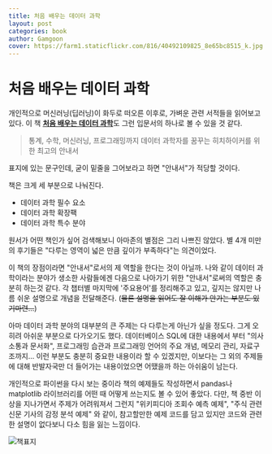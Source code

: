 ```yaml
---
title: 처음 배우는 데이터 과학
layout: post
categories: book
author: Gamgoon
cover: https://farm1.staticflickr.com/816/40492109825_8e65bc8515_k.jpg
---
```

# 처음 배우는 데이터 과학

개인적으로 머신러닝(딥러닝)이 화두로 떠오른 이후로, 가벼운 관련 서적들을 읽어보고 있다. 이 책 [**처음 배우는 데이터 과학**](http://www.aladin.co.kr/shop/wproduct.aspx?ItemId=133649323)도 그런 입문서의 하나로 볼 수 있을 것 같다.

> 통계, 수학, 머신러닝, 프로그래밍까지 데이터 과학자를 꿈꾸는 히치하이커를 위한 최고의 안내서

표지에 있는 문구인데, 굳이 밑줄을 그어보라고 하면 "안내서"가 적당할 것이다.

책은 크게 세 부분으로 나눠진다.
- 데이터 과학 필수 요소
- 데이터 과학 확장팩
- 데이터 과학 특수 분야

원서가 어떤 책인가 싶어 검색해보니 아마존의 별점은 그리 나쁘진 않았다. 별 4개 미만의 후기들은 "다루는 영역이 넓은 만큼 깊이가 부족하다"는 의견이었다.

이 책의 장점이라면 "안내서"로서의 제 역할을 한다는 것이 아닐까. 나와 같이 데이터 과학이라는 분야가 생소한 사람들에겐 다음으로 나아가기 위한 "안내서"로써의 역할은 충분히 하는것 같다. 각 챕터별 마지막에 '주요용어'를 정리해주고 있고, 깊지는 않지만 나름 쉬운 설명으로 개념을 전달해준다. (~~물론 설명을 읽어도 잘 이해가 안가는 부분도 있기마련...~~)

아마 데이터 과학 분야의 대부분의 큰 주제는 다 다루는게 아닌가 싶을 정도다. 그게 오히려 아쉬운 부분으로 다가오기도 했다. 데이터베이스 SQL에 대한 내용에서 부터 "의사소통과 문서화", 프로그래밍 습관과 프로그래밍 언어의 주요 개념, 메모리 관리, 자료구조까지... 이런 부분도 충분히 중요한 내용이라 할 수 있겠지만, 이보다는 그 외의 주제들에 대해 반발자국만 더 들어가는 내용이었으면 어땠을까 하는 아쉬움이 남는다. 

개인적으로 파이썬을 다시 보는 중이라 책의 예제들도 작성하면서 pandas나 matplotlib 라이브러리를 어떤 때 어떻게 쓰는지도 볼 수 있어 좋았다. 다만, 책 중반 이상을 지나가면서 주제가 어려워져서 그런지 "위키피디아 조회수 예측 예제", "주식 관련 신문 기사의 감정 분석 예제" 와 같이, 참고할만한 예제 코드를 담고 있지만 코드와 관련한 설명이 없다보니 다소 힘을 잃는 느낌이다.

![책표지](https://farm1.staticflickr.com/816/40492109825_8e65bc8515_k.jpg)